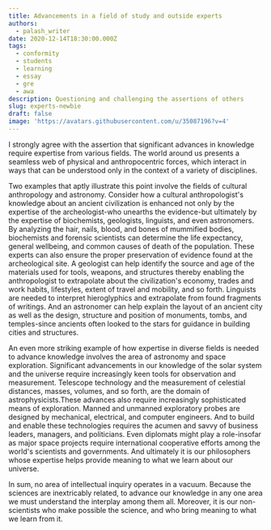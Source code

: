 ```yaml
---
title: Advancements in a field of study and outside experts
authors:
  - palash_writer
date: 2020-12-14T18:30:00.000Z
tags:
  - conformity
  - students
  - learning
  - essay
  - gre
  - awa
description: Questioning and challenging the assertions of others
slug: experts-newbie
draft: false
image: 'https://avatars.githubusercontent.com/u/35087196?v=4'
---
```


I strongly agree with the assertion that significant advances in knowledge require expertise from various fields. The world around us presents a seamless web of physical and anthropocentric forces, which interact in ways that can be understood only in the context of a variety of disciplines. <!--truncate-->

Two examples that aptly illustrate this point involve the fields of cultural anthropology and astronomy. Consider how a cultural anthropologist's knowledge about an ancient civilization is enhanced not only by the expertise of the archeologist-who unearths the evidence-but ultimately by the expertise of biochemists, geologists, linguists, and even astronomers. By analyzing the hair, nails, blood, and bones of mummified bodies, biochemists and forensic scientists can determine the life expectancy, general wellbeing, and common causes of death of the population. These experts can also ensure the proper preservation of evidence found at the archeological site. A geologist can help identify the source and age of the materials used for tools, weapons, and structures thereby enabling the anthropologist to extrapolate about the civilization's economy, trades and work habits, lifestyles, extent of travel and mobility, and so forth. Linguists are needed to interpret hieroglyphics and extrapolate from found fragments of writings. And an astronomer can help explain the layout of an ancient city as well as the design, structure and position of monuments, tombs, and temples-since ancients often looked to the stars for guidance in building cities and structures.

An even more striking example of how expertise in diverse fields is needed to advance knowledge involves the area of astronomy and space exploration. Significant advancements in our knowledge of the solar system and the universe require increasingly keen tools for observation and measurement. Telescope technology and the measurement of celestial distances, masses, volumes, and so forth, are the domain of astrophysicists.These advances also require increasingly sophisticated means of exploration. Manned and unmanned exploratory probes are designed by mechanical, electrical, and computer engineers. And to build and enable these technologies requires the acumen and savvy of business leaders, managers, and politicians. Even diplomats might play a role-insofar as major space projects require international cooperative efforts among the world's scientists and governments. And ultimately it is our philosophers whose expertise helps provide meaning to what we learn about our universe.

In sum, no area of intellectual inquiry operates in a vacuum. Because the sciences are inextricably related, to advance our knowledge in any one area we must understand the interplay among them all. Moreover, it is our non-scientists who make possible the science, and who bring meaning to what we learn from it.
